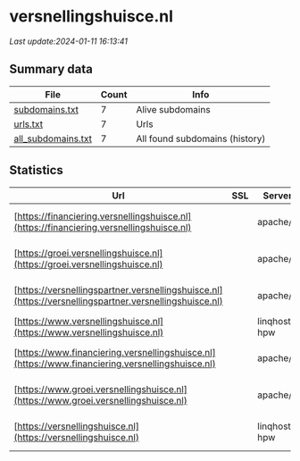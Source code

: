 # versnellingshuisce.nl
*Last update:2024-01-11 16:13:41*
## Summary data
| File       | Count | Info |
|------------|-------|------|
|[subdomains.txt](/data/versnellingshuisce/subdomains.txt)|7|Alive subdomains|
|[urls.txt](/data/versnellingshuisce/urls.txt)|7|Urls|
|[all_subdomains.txt](/data/versnellingshuisce/all_subdomains.txt)|7|All found subdomains (history)|
## Statistics
| Url | SSL | Server | Cookie | HSTS | CSP | XFO | XXP | RP | Tech |
|------------|-------|------|------|------|------|------|------|------|------|
|[https://financiering.versnellingshuisce.nl](https://financiering.versnellingshuisce.nl)| |apache/2| |:white_check_mark: | |:white_check_mark: |:white_check_mark: |:white_check_mark: |Apache HTTP Server:2...|
|[https://groei.versnellingshuisce.nl](https://groei.versnellingshuisce.nl)| |apache/2| | | | | |:white_check_mark: |Apache HTTP Server:2...|
|[https://versnellingspartner.versnellingshuisce.nl](https://versnellingspartner.versnellingshuisce.nl)| |apache/2|:warning: | | | | |:white_check_mark: |Apache HTTP Server:2...|
|[https://www.versnellingshuisce.nl](https://www.versnellingshuisce.nl)| |linqhost hpw|:warning: | | |:white_check_mark: |:white_check_mark: |:white_check_mark: ||
|[https://www.financiering.versnellingshuisce.nl](https://www.financiering.versnellingshuisce.nl)| |apache/2| |:white_check_mark: | |:white_check_mark: |:white_check_mark: |:white_check_mark: |Apache HTTP Server:2|
|[https://www.groei.versnellingshuisce.nl](https://www.groei.versnellingshuisce.nl)| |apache/2| | | | | |:white_check_mark: |Apache HTTP Server:2...|
|[https://versnellingshuisce.nl](https://versnellingshuisce.nl)| |linqhost hpw|:warning: | | |:white_check_mark: |:white_check_mark: |:white_check_mark: |Alpine.js Google Tag...|
